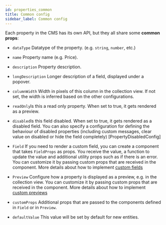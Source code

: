 ```yaml
---
id: properties_common
title: Common config
sidebar_label: Common config
---
```


Each property in the CMS has its own API, but they all share some **common props**:

- `dataType` Datatype of the property. (e.g. `string`, `number`, etc.)

- `name` Property name (e.g. Price).

- `description` Property description.

- `longDescription` Longer description of a field, displayed under a popover.

- `columnWidth` Width in pixels of this column in the collection view. If not
  set, the width is inferred based on the other configurations.

- `readOnly`Is this a read only property. When set to true, it gets rendered as a
  preview.

- `disabled`Is this field disabled. When set to true, it gets rendered as a
  disabled field. You can also specify a configuration for defining the
  behaviour of disabled properties (including custom messages, clear value on
  disabled or hide the field completely)
  [PropertyDisabledConfig]

- `Field`
  If you need to render a custom field, you can create a component that
  takes `FieldProps` as props. You receive the value, a function to update
  the value and additional utility props such as if there is an error. You
  can customize it by passing custom props that are received in the
  component. More details about how to
  implement [custom fields](../custom_fields.md)

- `Preview`
  Configure how a property is displayed as a preview, e.g. in the collection
  view. You can customize it by passing custom props that are received in
  the component. More details about how to
  implement [custom previews](../custom_previews.md)

- `customProps`
  Additional props that are passed to the components defined in `Field` or
  in `Preview`.

- `defaultValue`
  This value will be set by default for new entities.
